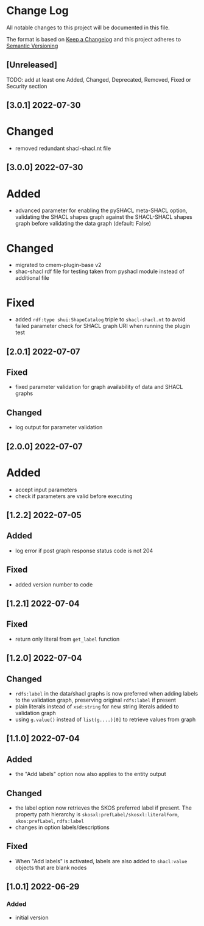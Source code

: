 # Change Log

All notable changes to this project will be documented in this file.

The format is based on [Keep a Changelog](http://keepachangelog.com/) and this project adheres to [Semantic Versioning](https://semver.org/)

## [Unreleased]

TODO: add at least one Added, Changed, Deprecated, Removed, Fixed or Security section

## [3.0.1] 2022-07-30

# Changed

- removed redundant shacl-shacl.nt file

## [3.0.0] 2022-07-30

# Added

- advanced parameter for enabling the pySHACL meta-SHACL option, validating the SHACL shapes graph against the SHACL-SHACL shapes graph before validating the data graph (default: False)

# Changed

- migrated to cmem-plugin-base v2
- shac-shacl rdf file for testing taken from pyshacl module instead of additional file

# Fixed

- added `rdf:type shui:ShapeCatalog` triple to `shacl-shacl.nt` to avoid failed parameter check for SHACL graph URI when running the plugin test

## [2.0.1] 2022-07-07

## Fixed

- fixed parameter validation for graph availability of data and SHACL graphs

## Changed

- log output for parameter validation

## [2.0.0] 2022-07-07

# Added

- accept input parameters
- check if parameters are valid before executing

## [1.2.2] 2022-07-05

## Added

- log error if post graph response status code is not 204

## Fixed

- added version number to code

## [1.2.1] 2022-07-04

## Fixed

- return only literal from `get_label` function

## [1.2.0] 2022-07-04

## Changed

- `rdfs:label` in the data/shacl graphs is now preferred when adding labels to the validation graph, preserving original `rdfs:label` if present
- plain literals instead of `xsd:string` for new string literals added to validation graph
- using `g.value()` instead of `list(g....)[0]` to retrieve values from graph

## [1.1.0] 2022-07-04

## Added

- the "Add labels" option now also applies to the entity output

## Changed

- the label option now retrieves the SKOS preferred label if present. The property path hierarchy is `skosxl:prefLabel/skosxl:literalForm`, `skos:prefLabel`, `rdfs:label`
- changes in option labels/descriptions

## Fixed

- When "Add labels" is activated, labels are also added to `shacl:value` objects that are blank nodes 

## [1.0.1] 2022-06-29

### Added

- initial version


